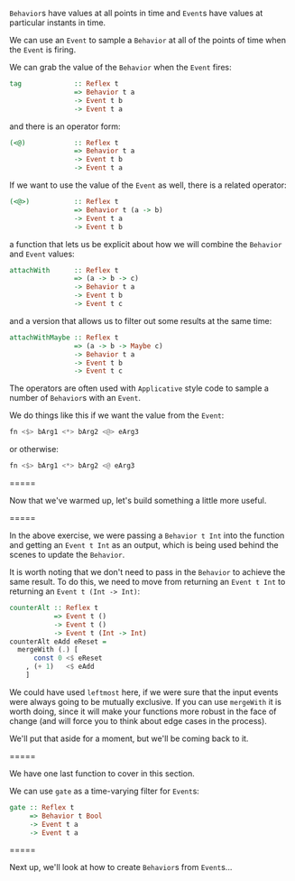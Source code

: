 `Behavior`s have values at all points in time and `Event`s have values at particular instants in time.

We can use an `Event` to sample a `Behavior` at all of the points of time when the `Event` is firing.

We can grab the value of the `Behavior` when the `Event` fires:
```haskell
tag             :: Reflex t 
                => Behavior t a 
                -> Event t b 
                -> Event t a
```
and there is an operator form:
```haskell
(<@)            :: Reflex t 
                => Behavior t a 
                -> Event t b 
                -> Event t a
```

If we want to use the value of the `Event` as well, there is a related operator:
```haskell
(<@>)           :: Reflex t 
                => Behavior t (a -> b) 
                -> Event t a 
                -> Event t b
```
a function that lets us be explicit about how we will combine the `Behavior` and `Event` values:
```haskell
attachWith      :: Reflex t 
                => (a -> b -> c) 
                -> Behavior t a 
                -> Event t b 
                -> Event t c
```
and a version that allows us to filter out some results at the same time:
```haskell
attachWithMaybe :: Reflex t 
                => (a -> b -> Maybe c) 
                -> Behavior t a 
                -> Event t b 
                -> Event t c
```

The operators are often used with `Applicative` style code to sample a number of `Behavior`s with an `Event`.

We do things like this if we want the value from the `Event`:
```haskell
fn <$> bArg1 <*> bArg2 <@> eArg3
```
or otherwise:
```haskell
fn <$> bArg1 <*> bArg2 <@ eArg3
```

=====

Now that we've warmed up, let's build something a little more useful.

=====

In the above exercise, we were passing a `Behavior t Int` into the function and getting an `Event t Int` as an output, which is being used behind the scenes to update the `Behavior`.

It is worth noting that we don't need to pass in the `Behavior` to achieve the same result.
To do this, we need to move from returning an `Event t Int` to returning an `Event t (Int -> Int)`:

```haskell
counterAlt :: Reflex t
           => Event t ()
           -> Event t ()
           -> Event t (Int -> Int)
counterAlt eAdd eReset =
  mergeWith (.) [
      const 0 <$ eReset
    , (+ 1)   <$ eAdd
    ]
```

We could have used `leftmost` here, if we were sure that the input events were always going to be mutually exclusive.
If you can use `mergeWith` it is worth doing, since it will make your functions more robust in the face of change (and will force you to think about edge cases in the process).

We'll put that aside for a moment, but we'll be coming back to it.

=====

We have one last function to cover in this section.

We can use `gate` as a time-varying filter for `Event`s:
```haskell
gate :: Reflex t 
     => Behavior t Bool 
     -> Event t a 
     -> Event t a
```

=====

Next up, we'll look at how to create `Behavior`s from `Event`s...
